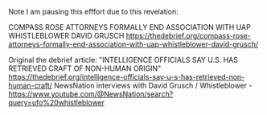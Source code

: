 Note I am pausing this efffort due to this revelation:

COMPASS ROSE ATTORNEYS FORMALLY END ASSOCIATION WITH UAP WHISTLEBLOWER DAVID GRUSCH
https://thedebrief.org/compass-rose-attorneys-formally-end-association-with-uap-whistleblower-david-grusch/


Original the debrief article:  "INTELLIGENCE OFFICIALS SAY U.S. HAS RETRIEVED CRAFT OF NON-HUMAN ORIGIN"  https://thedebrief.org/intelligence-officials-say-u-s-has-retrieved-non-human-craft/
NewsNation interviews with David Grusch / Whistleblower - https://www.youtube.com/@NewsNation/search?query=ufo%20whistleblower


